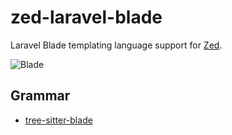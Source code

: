 # zed-laravel-blade

Laravel Blade templating language support for [Zed](https://zed.dev).

![Blade](https://github.com/bajrangCoder/zed-larvel-blade/assets/71929976/00e82b26-f852-4fa8-a63e-dcf26e26b7a0)


## Grammar

- [tree-sitter-blade](https://github.com/EmranMR/tree-sitter-blade)

